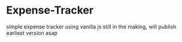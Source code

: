 # Expense-Tracker
simple expense tracker using vanilla js
still in the making, will publish earliest version asap
